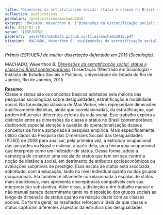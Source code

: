 ```yaml
---
title: "Dimensões da estratificação social: status e classe no Brasil contemporâneo"
collection: publications
permalink: /publications/machado2015
excerpt: 'MACHADO, Weverthon B. [*Dimensões da estratificação social: status e classe no Brasil contemporâneo*](weverthonmachado.github.io/files/machado2015.pdf). Dissertação (Mestrado em Sociologia) - Instituto de Estudos Sociais e Políticos, Universidade do Estado do Rio de Janeiro, Rio de Janeiro, 2015'
date: 2015-03-20
venue: 'IESP/UERJ'
paperurl: 'weverthonmachado.github.io/files/machado2015.pdf'
citation: 'MACHADO, Weverthon B. <i>Dimensões da estratificação social: status e classe no Brasil contemporâneo</i>. Dissertação (Mestrado em Sociologia) - Instituto de Estudos Sociais e Políticos, Universidade do Estado do Rio de Janeiro, Rio de Janeiro, 2015'
---
```


*Prêmio IESP/UERJ de melhor dissertação defendida em 2015 (Sociologia).*

MACHADO, Weverthon B. [*Dimensões da estratificação social: status e classe no Brasil contemporâneo*](weverthonmachado.github.io/files/machado2015.pdf). Dissertação (Mestrado em Sociologia) - Instituto de Estudos Sociais e Políticos, Universidade do Estado do Rio de Janeiro, Rio de Janeiro, 2015

**Resumo**:  
Classe e status são os conceitos básicos adotados pela maioria das pesquisas sociológicas sobre desigualdades, estratificação e mobilidade social. Na formulação clássica de Max Weber, eles representam dimensões analiticamente distintas, ainda que correlacionadas, da estratificação, que podem influenciar diferentes esferas da vida social. Este trabalho explora a distinção entre as dimensões de classe e status no Brasil contemporâneo, dedicando especial atenção à questão da operacionalização desses conceitos de forma apropriada à pesquisa empírica. Mais especificamente, utilizo dados da Pesquisa das Dimensões Sociais das Desigualdades (PDSD) de 2008 para analisar, pela primeira vez, a estrutura ocupacional das amizades no Brasil e estimar, a partir dela, uma hierarquia ocupacional que interpreto como um indicador de status. Dessa forma, adoto a estratégia de construir uma escala de status que tem em seu centro a noção de distância social, em detrimento de atributos socioeconômicos ou avaliações subjetivas de prestígio. Essa escala de status está associada, sobretudo, com a educação, tanto no nível individual quanto no dos grupos ocupacionais. Ela também é altamente correlacionada a escalas de status mais tradicionais, mas apresenta discrepâncias compatíveis com sua interpretação substantiva. Além disso, a distinção entre trabalho manual e não manual parece determinante tanto na disposição dos grupos sociais ao longo da dimensão de status quanto na relação desta com as classes sociais. De forma geral, os resultados reforçam a ideia de que classe e status capturam diferentes aspectos da estrutura das desigualdades

<meta name="citation_title" content="Dimensões da estratificação social: status e classe no Brasil contemporâneo">
<meta name="citation_author" content="Machado, Weverthon">
<meta name="citation_publication_date" content="2015">
<meta name="citation_pdf_url" content="weverthonmachado.github.io/files/machado2015.pdf">